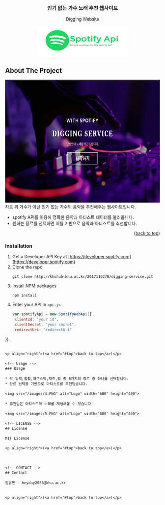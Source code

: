 <div id="top"></div>

<!-- PROJECT LOGO -->
<br />
<div align="center">

  <h3 align="center">인기 없는 가수 노래 추천 웹사이트</h3>

  <p align="center">
    Digging Website
  </p>
  
  <a href="http://khuhub.khu.ac.kr/2017110270/digging-service.git">
    <img src="/images/1.png" alt="Logo" width="300" height="100">
  </a>
</div>


<!-- ABOUT THE PROJECT -->
## About The Project

<img src="/images/2.PNG" alt="Logo" width="600" height="400">
차트 위 가수가 아닌 인기 없는 가수의 음악을 추천해주는 웹사이트입니다.

* spotify API를 이용해 정확한 음악과 아티스트 데이터를 불러옵니다.
* 원하는 장르를 선택하면 이를 기반으로 음악과 아티스트를 추천합니다.


<p align="right">(<a href="#top">back to top</a>)</p>


<!-- GETTING STARTED -->

### Installation

1. Get a Developer API Key at [https://developer.spotify.com](https://developer.spotify.com)
2. Clone the repo
   ```
   git clone http://khuhub.khu.ac.kr/2017110270/digging-service.git
   ```
3. Install NPM packages
   ```
   npm install
   ```
4. Enter your API in `api.js`
   ``` javascript
   var spotifyApi = new SpotifyWebApi({
    clientId: "your id",
    clientSecret: "your secret",
    redirectUri: "redirectUri"
  });
   ```

<p align="right">(<a href="#top">back to top</a>)</p>

<!-- Usage -->
### Usage

* 락,일렉,힙합,어쿠스틱,재즈,팝 총 6가지의 장르 중 하나를 선택합니다.
* 장르 선택을 기반으로 아티스트를 추천받습니다.

<img src="/images/4.PNG" alt="Logo" width="600" height="400">

* 추천받은 아티스트의 노래를 재생해볼 수 있습니다.

<img src="/images/5.PNG" alt="Logo" width="600" height="400">

<!-- LICENSE -->
## License

MIT License

<p align="right">(<a href="#top">back to top</a>)</p>



<!-- CONTACT -->
## Contact

김유민 - heyday2036@khu.ac.kr


<p align="right">(<a href="#top">back to top</a>)</p>
